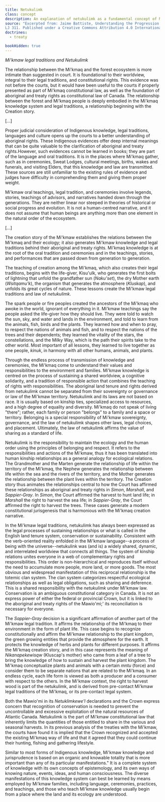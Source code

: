 ```yaml
---
title: Netukulimk
class: concept
description: An explanation of netukulimk as a fundamental concept of Mi'kmaw law addressing the relationship between the Mi'kmaw and forest ecosystems.
source: "Excerpted from: Jaime Battiste, Understanding the Progression of Mi'kmaw Law (2008) 31:2 Dalhousie
LJ 311. Published under a Creative Commons Attribution 4.0 International License (CC BY 4.0)"
doctrines:
  - treaty

bookHidden: true
---
```


*Mi'kmaw legal traditions and Netukulimk*

The relationship between the Mi'kmaq and the forest ecosystem is more intimate than suggested in court. It is foundational to their worldview, integral to their legal traditions, and constitutional rights. This evidence was not before the courts, but it would have been useful to the courts if properly presented as part of Mi'kmaq constitutional law, as well as the foundation of aboriginal and treaty rights as constitutional law of Canada. The relationship between the forest and Mi'kmaq people is deeply embodied in the Mi'kmaq knowledge system and legal traditions, a relationship beginning with the Creation story.

[...]

Proper judicial consideration of Indigenous knowledge, legal traditions, languages and culture opens up the courts to a better understanding of aboriginal rights. These Indigenous evidences offer deep internal meanings that can be quite valuable to the clarification of aboriginal and treaty rights.However, such evidences cannot be learned in books; they are part of the language and oral traditions. It is in the places where Mi'kmaq gather, such as in ceremonies, Sweat Lodges, cultural meetings, births, wakes and funerals, and visiting Elders, that this knowledge and law are transmitted. These sources are still unfamiliar to the existing rules of evidence and judges have difficulty in comprehending them and giving them proper weight.

Mi'kmaw oral teachings, legal tradition, and ceremonies involve legends, stories, teachings of advisors, and narratives handed down through the generations. They are neither linear nor steeped in theories of historical or social progress and evolution. It is not a human-centred narrative, and it does not assume that human beings are anything more than one element in the natural order of the ecosystem.

[...]

The creation story of the Mi'kmaw establishes the relations between the Mi'kmaq and their ecology; it also generates Mi'kmaw knowledge and legal traditions behind their aboriginal and treaty rights. Mi'kmaq knowledge is at the root of the oral tradition and ceremonies and in the teachings, stories, and performances that are passed down from generation to generation.

The teaching of creation among the Mi'kmaq, which also creates their legal traditions, begins with the life-giver, Kisu'ulk, who generates the first bolts of lightning that unfold the grandfather sun (*Naku'set*), the dry Mother earth (*Wsitqamu'k*), the organism that generates the atmosphere (*Kluskap*), and unfolds its great cycles of nature. These lessons create the Mi'kmaw legal traditions and law of *netukulimk*.

The spark people or fire peoples created the ancestors of the Mi'kmaq who awoke in the world, ignorant of everything in it. Mi'kmaw teachings say the people asked the life-giver how they should live. They were told to watch the sun, sky, and water and lands in the environment, and told to learn from the animals, fish, birds and the plants. They learned how and when to pray, to respect the nations of animals and fish, and to respect the nations of the trees and their dependents; they learned the vitality of the stars, the constellations, and the Milky Way, which is the path their spirits take to the other world. Most important of all lessons, they learned to live together as one people, *kinuk*, in harmony with all other humans, animals, and plants.

Through the endless process of transmission of knowledge and ceremonies, the Mi'kmaq come to understand their values and responsibilities to the environment and families. Mi'kmaw knowledge is centred on the process of sustaining a shared worldview, a cognitive solidarity, and a tradition of responsible action that combines the teaching of rights with responsibilities. The aboriginal land tenure and rights derived from netukulimk cannot be separated from their sovereignty or governance or law of the Mi'kmaw territory. Netukulimk and its laws are not based on race. It is usually based on kinship ties, specialized access to resources, and a high degree of equality and diversity. Mi'kmaq do not speak of living "there"; rather, each family or person "belongs" to a family and a space or territory. Belonging is a special responsibility of Mi'kmaw sovereignty, governance, and the law of netukulimk shapes other laws, legal choices, and placement. Ultimately, the law of netukulimk affirms the value of sharing as a standard of life.

Netukulimk is the responsibility to maintain the ecology and the human order using the principles of belonging and respect. It refers to the responsibilities and actions of the Mi'kmaw, thus it has been translated into human kinship relationships as a general analogy for ecological relations. The Grandmother and the Marten generate the relationship of life within the territory of the Mi'kmaq, the Nephew generates the relationship between life within the sea and the rivers of the territory, and the Mother generates the relationship between the plant lives within the territory. The Creation story thus animates the relationships central to how the Court has affirmed these relationships as aboriginal and treaty rights in *Simon*, *Marshall*, and *Sappier-Gray*. In *Simon*, the Court affirmed the harvest to hunt land life; in *Marshall* the right to harvest the sea life; in *Sappier-Gray*, the Court affirmed the right to harvest the trees. These cases generate a modern constitutional jurisgenesis that is harmonious with the Mi'kmaq creation narrative.

In the Mi'kmaw legal traditions, netukulimk has always been expressed as the legal processes of sustaining relationships or what is called in the English land tenure system, conservation or sustainability. Consistent with the verb-oriented reality enfolded in the Mi'kmaw language--a process of being with the universe--netukulink was (and is) a widely shared, dynamic, and interrelated worldview that connects all things. The system of kinship relations unites everyone in a web of complementary rights and responsibilities. This order is non-hierarchical and reproduces itself without the need to accumulate more people, more land, or more goods. The most obvious and widespread manifestation of this reciprocal relationship is the totemic clan system. The clan system categorizes respectful ecological relationships as well as legal obligations, such as sharing and deference. This is a shared responsibility with the *netukulimk* under Mi'kmaw law. Conservation is an ambiguous constitutional category in Canada. It is not an express power of either the federal or provincial Crown, but it is linked to the aboriginal and treaty rights of the Mawio'mi;' its reconciliation is necessary for everyone.

The *Sappier-Gray* decision is a significant affirmation of another part of the Mi'kmaw legal tradition. It affirms the relationship of the Mi'kmaq to their environment in the form of plant life. This case begins to recognize constitutionally and affirm the Mi'kmaw relationship to the plant kingdom, the green growing entities that provide the atmosphere for the earth. It protects the knowledge of herbs and plants for different purposes. It affirms the Mi'kmaq creation story, and in this case represents the meaning of *Nikanapekewisqw* (Kluscap's mother) who came from a leaf of a tree to bring the knowledge of how to sustain and harvest the plant kingdom. The Mi'kmaq conceptualize plants and animals with a certain *mntu* (force) and consider them to be separate nations that are related to the Mi'kmaq. In an endless cycle, each life form is viewed as both a producer and a consumer with respect to the others. In the Mi'kmaw context, the right to harvest wood is part of the netukulimk, and is derived from pre-contact Mi'kmaw legal traditions of the Mi'kmaq, or its pre-contact legal system.

Both the Mawio'mi in its *Netuklimkewe'l* declarations and the Crown express concern that recognition of conservation is needed to prevent the uncontrollable and excessive exploitation of the natural resources of Atlantic Canada. Netukulimk is the part of Mi'kmaw constitutional law that inherently limits the quantities of those entitled to share in the various and seasonal harvests. In its previous analysis of the treaties with the Mi'kmaw, the courts have found it is implied that the Crown recognized and accepted the existing Mi'kmaq way of life and that it agreed that they could continue their hunting, fishing and gathering lifestyle.

Similar to most forms of Indigenous knowledge, Mi'kmaw knowledge and jurisprudence is based on an organic and knowable totality that is more important than any of its particular manifestations." It is a complete system of knowledge with its own concepts of epistemology, and its own ways of knowing nature, events, ideas, and human consciousness. The diverse manifestations of this knowledge system can best be learned by means employed by Mi'kmaw families, including language, ceremonies, practices, and teachings, and those who teach Mi'kmaw knowledge usually begin from a place where the land and its ecology are understood. 
